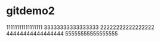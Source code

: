 # gitdemo2
11111111111111111
33333333333333333
22222222222222222
44444444444444444
55555555555555555